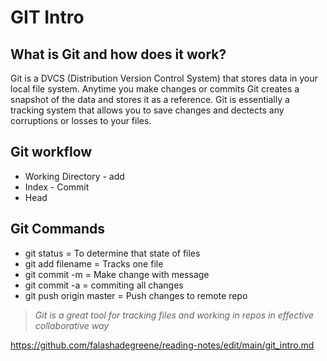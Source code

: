 # **GIT Intro**

## What is Git and how does it work? 

Git is a DVCS (Distribution Version Control System) that stores data in your local file system. Anytime you make changes or commits Git creates a snapshot of the data and stores it as a reference. Git is essentially a tracking system that allows you to save changes and dectects any corruptions or losses to your files.

## Git workflow
* Working Directory - add 
* Index - Commit 
* Head 

## Git Commands 
* git status = To determine that state of files 
* git add filename = Tracks one file
* git commit -m = Make change with message
* git commit -a = commiting all changes
* git push origin master = Push changes to remote repo 

> *Git is a great tool for tracking files and working in repos in effective collaborative way*

<https://github.com/falashadegreene/reading-notes/edit/main/git_intro.md>
